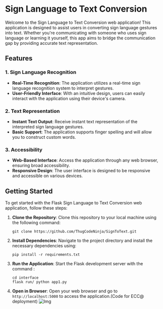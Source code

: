 #  Sign Language to Text Conversion

Welcome to the Sign Language to Text Conversion web application! This application is designed to assist users in converting sign language gestures into text. Whether you're communicating with someone who uses sign language or learning it yourself, this app aims to bridge the communication gap by providing accurate text representation.

## Features

### 1. Sign Language Recognition

- **Real-Time Recognition**: The application utilizes a real-time sign language recognition system to interpret gestures.
- **User-Friendly Interface**: With an intuitive design, users can easily interact with the application using their device's camera.

### 2. Text Representation

- **Instant Text Output**: Receive instant text representation of the interpreted sign language gestures.
- **Basic Support**: The application supports finger spelling and will allow you to construct custom words.

### 3. Accessibility

- **Web-Based Interface**: Access the application through any web browser, ensuring broad accessibility.
- **Responsive Design**: The user interface is designed to be responsive and accessible on various devices.

## Getting Started

To get started with the Flask Sign Language to Text Conversion web application, follow these steps:

1. **Clone the Repository**: Clone this repository to your local machine using the following command:
   ```
   git clone https://github.com/ThugCodeNinja/SignToText.git
   ```

2. **Install Dependencies**: Navigate to the project directory and install the necessary dependencies using:
   ```
   pip install -r requirements.txt
   ```

3. **Run the Application**: Start the Flask development server with the command :
   ```
   cd interface
   flask run/ python app1.py
   ```

4. **Open in Browser**: Open your web browser and go to `http://localhost:5000` to access the application.(Code for ECC@ deployment)
![Img](https://github.com/user-attachments/assets/84692368-cb5e-47b7-8aa1-c646aae5a153)
